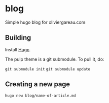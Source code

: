 # blog

Simple hugo blog for oliviergareau.com

## Building

Install [Hugo](https://gohugo.io/).

The pulp theme is a git submodule. To pull it, do:

`git submodule init`
`git submodule update`

## Creating a new page

`hugo new blog/name-of-article.md`
